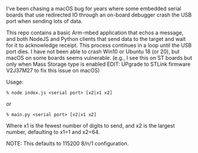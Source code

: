 I've been chasing a macOS bug for years where some embedded serial boards that use redirected IO through an on-board debugger crash the USB port when sending lots of data.

This repo contains a basic Arm-mbed application that echos a message, and both NodeJS and Python clients that send data to the target and wait for it to acknowledge receipt. This process continues in a loop until the USB port dies. I have not been able to crash Win10 or Ubuntu 18 (or 20), but macOS on some boards seems vulnerable. (e.g., I see this on ST boards but only when Mass Storage type is enabled EDIT: UPgrade to STLink firmware V2J37M27 to fix this issue on macOS)

Usage:

```
% node index.js <serial port> [x2|x1 x2]
```

or

```
% main.py <serial port> [x2|x1 x2]
```

Where x1 is the fewest number of digits to send, and x2 is the largest number, defaulting to x1=1 and x2=64.

NOTE: This defaults to 115200 8/n/1 configuration.
